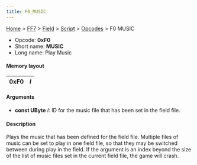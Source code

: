 ```yaml
---
title: F0_MUSIC
---
```


[Home](../../../../Main_Page.md) > [FF7](../../../../FF7.md) > [Field](../../../Field.md) > [Script](../../Script.md) > [Opcodes](../Opcodes.md) > F0 MUSIC

-   Opcode: **0xF0**
-   Short name: **MUSIC**
-   Long name: Play Music

#### Memory layout

| 0xF0 | *I* |
|------|-----|

#### Arguments

-   **const UByte** *I*: ID for the music file that has been set in the field file.

#### Description

Plays the music that has been defined for the field file. Multiple files of music can be set to play in one field file, so that they may be switched between during play in the field. If the argument is an index beyond the size of the list of music files set in the current field file, the game will crash.

